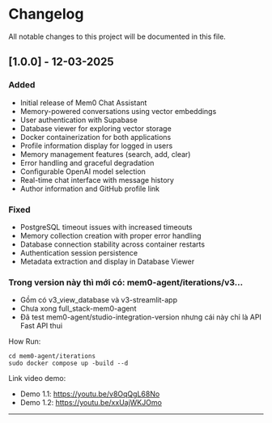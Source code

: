 # Changelog

All notable changes to this project will be documented in this file.

## [1.0.0] - 12-03-2025

### Added
- Initial release of Mem0 Chat Assistant
- Memory-powered conversations using vector embeddings
- User authentication with Supabase
- Database viewer for exploring vector storage
- Docker containerization for both applications
- Profile information display for logged in users
- Memory management features (search, add, clear)
- Error handling and graceful degradation
- Configurable OpenAI model selection
- Real-time chat interface with message history
- Author information and GitHub profile link

### Fixed
- PostgreSQL timeout issues with increased timeouts
- Memory collection creation with proper error handling
- Database connection stability across container restarts
- Authentication session persistence
- Metadata extraction and display in Database Viewer

### Trong version này thì mới có: mem0-agent/iterations/v3...
- Gồm có v3_view_database và v3-streamlit-app
- Chưa xong full_stack-mem0-agent
- Đã test mem0-agent/studio-integration-version nhưng cái này chỉ là API Fast API thui

How Run: 
```
cd mem0-agent/iterations
sudo docker compose up -build --d
```

Link video demo: 
- Demo 1.1: https://youtu.be/v8OqQgL68No
- Demo 1.2: https://youtu.be/xxUajWKJOmo

--------------------------------